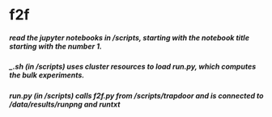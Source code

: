 # f2f

##### read the jupyter notebooks in /scripts, starting with the notebook title starting with the number 1.
##### _.sh (in /scripts) uses cluster resources to load run.py, which computes the bulk experiments.
##### run.py (in /scripts) calls f2f.py from /scripts/trapdoor and is connected to /data/results/runpng and runtxt
